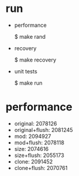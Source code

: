 # run
* performance
          
	$ make rand
* recovery

	$ make recovery
* unit tests

	$ make run

# performance
* original: 2078126
* original+flush: 2081245
* mod: 2094927
* mod+flush: 2078118
* size: 2074616
* size+flush: 2055173
* clone: 2091452
* clone+flush: 2070761
